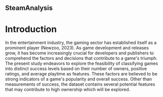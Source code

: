 ## SteamAnalysis

# Introduction 

In the entertainment industry, the gaming sector has established itself as a prominent player (Newzoo, 2023). As game development and releases grow, it has become increasingly crucial for developers and publishers to comprehend the factors and decisions that contribute to a game's triumph. The present study endeavors to explore the feasibility of classifying games into distinct success levels based on their number of owners, positive ratings, and average playtime as features. These factors are believed to be strong indicators of a game's popularity and overall success. Other than measurements of success, the dataset contains several potential features that may contribute to high ownership which will be explored. 
